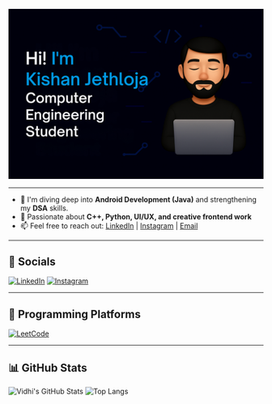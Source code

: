 ![Banner](https://github.com/kishan-jethloja/kishan-jethloja/blob/main/banner.png)

---

- 🌱 I'm diving deep into **Android Development (Java)** and strengthening my **DSA** skills.
- 🧠 Passionate about **C++, Python, UI/UX, and creative frontend work**
- 📫 Feel free to reach out: [LinkedIn](https://www.linkedin.com/in/kishan-jethloja/) | [Instagram](https://www.instagram.com/kishan_jethloja) | [Email](mailto:jethlojakishan0@gmail.com) 

---

## 🔗 Socials

[![LinkedIn](https://img.shields.io/badge/LinkedIn-0077B5?style=for-the-badge&logo=linkedin&logoColor=white)](https://www.linkedin.com/in/kishan-jethloja/)
[![Instagram](https://img.shields.io/badge/Instagram-E4405F?style=for-the-badge&logo=instagram&logoColor=white)](https://www.instagram.com/kishan_jethloja)

---

## 🧠 Programming Platforms

[![LeetCode](https://img.shields.io/badge/Leetcode-FFA116?style=for-the-badge&logo=Leetcode&logoColor=black)](https://leetcode.com/u/kunj_dadhaniya/)

---

## 📊 GitHub Stats

![Vidhi's GitHub Stats](https://github-readme-stats.vercel.app/api?username=kishan-jethloja&show_icons=true&theme=radical)
![Top Langs](https://github-readme-stats.vercel.app/api/top-langs/?username=kishan-jethloja&layout=compact&theme=radical)
